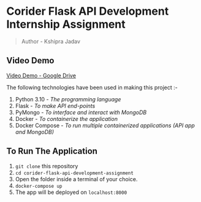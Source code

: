 # Corider Flask API Development Internship Assignment

> Author - Kshipra Jadav


## Video Demo
[Video Demo - Google Drive](https://drive.google.com/file/d/13-Ttmdu3pA5KP-X7rb861tqJyq_YzEMP/view?usp=sharing)


The following technologies have been used in making this project :- 
1. Python 3.10 - *The programming language*
2. Flask - *To make API end-points*
3. PyMongo - *To interface and interact with MongoDB*
4. Docker - *To containerize the application*
5. Docker Compose - *To run multiple containerized applications (API app and MongoDB)*

## To Run The Application
1. `git clone` this repository
2. `cd corider-flask-api-development-assignment`
3. Open the folder inside a terminal of your choice.
4. `docker-compose up`
5. The app will be deployed on `localhost:8000`

